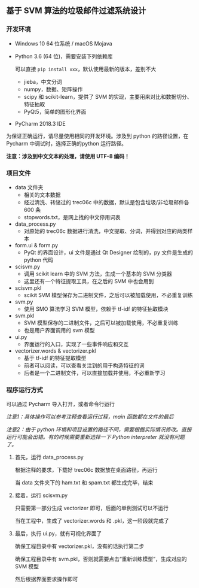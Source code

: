 ## 基于 SVM 算法的垃圾邮件过滤系统设计

### 开发环境

* Windows 10 64 位系统 / macOS Mojava

* Python 3.6 (64 位)，需要安装下列依赖库

  可以直接 `pip install xxx`，默认使用最新的版本，差别不大

  *  jieba，中文分词
  *  numpy，数据、矩阵操作
  *  scipy  和 scikit-learn，提供了 SVM 的实现，主要用来对比和数据切分、特征抽取
  *  PyQt5，简单的图形化界面

* PyCharm 2018.3 IDE

为保证正确运行，请尽量使用相同的开发环境。涉及到 python 的路径设置，在 Pycharm 中调试时，选择正确的python 运行路径。

**注意：涉及到中文文本的处理，请使用 UTF-8 编码！**

### 项目文件

* data 文件夹
  * 相关的文本数据
  * 经过清洗、转储过的 trec06c 中的数据，默认是包含垃圾/非垃圾邮件各 600 条
  * stopwords.txt，是网上找的中文停用词表
* data_process.py
  * 对原始的 trec06c 数据进行清洗，中文提取、分词，并得到对应的两类样本
* form.ui & form.py
  * PyQt 的界面设计，ui 文件是通过 Qt Designer 绘制的，py 文件是生成的 python 代码
* scisvm.py
  * 调用 scikit learn 中的 SVM 方法，生成一个基本的 SVM 分类器
  * 这里还有一个特征提取工具，在之后的 SVM 中也会用到
* scisvm.pkl
  * scikit SVM 模型保存为二进制文件，之后可以被加载使用，不必重复训练
* svm.py
  * 使用 SMO 算法学习 SVM 模型，依赖于 tf-idf 的特征抽取模块
* svm.pkl
  - SVM 模型保存的二进制文件，之后可以被加载使用，不必重复训练
  - 也是用户界面调用的 svm 模型
* ui.py
  * 界面运行的入口，实现了一些事件响应和交互
* vectorizer.words & vectorizer.pkl
  * 基于 tf-idf 的特征提取模型
  * 前者可以阅读，可以查看关注到的用于构造特征的词
  * 后者是一个二进制文件，可以直接加载并使用，不必重新学习

### 程序运行方式

可以通过 Pycharm 导入打开，或者命令行运行

*注意1：具体操作可以参考注释查看运行过程，main 函数都在文件的最后*

*注意2：由于 python 环境和项目设置的路径不同，需要根据实际情况修改。直接运行可能会出错。有的时候需要重新选择一下 Python interpreter 就没有问题了。*

1. 首先，运行 data_process.py

   根据注释的要求，下载好 trec06c 数据放在桌面路径，再运行

   当 data 文件夹下的 ham.txt 和 spam.txt 都生成完毕，结束

2. 接着，运行 scisvm.py

   只需要第一部分生成 vectorizer 即可，后面的单例测试可以不运行

   当在工程中，生成了 vectorizer.words 和 .pkl，这一阶段就完成了

3. 最后，执行 ui.py，就有可视化界面了

   确保工程目录中有 vectorizer.pkl，没有的话执行第二步

   确保工程目录中有 svm.pkl，否则就需要点击“重新训练模型”，生成对应的 SVM 模型

   然后根据界面要求操作即可

   